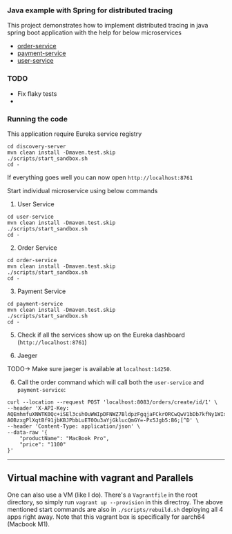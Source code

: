 ### Java example with Spring for distributed tracing

This project demonstrates how to implement distributed tracing in java spring boot application with the help for below microservices

- [order-service](order-service)
- [payment-service](payment-service)
- [user-service](user-service)

### TODO
* Fix flaky tests
* 


### Running the code

This application require Eureka service registry

```
cd discovery-server
mvn clean install -Dmaven.test.skip
./scripts/start_sandbox.sh
cd -
```

If everything goes well you can now open `http://localhost:8761`

Start individual microservice using below commands

1. User Service

```
cd user-service
mvn clean install -Dmaven.test.skip
./scripts/start_sandbox.sh
cd -
```

2. Order Service

```
cd order-service
mvn clean install -Dmaven.test.skip
./scripts/start_sandbox.sh
cd -

```

3. Payment Service

```
cd payment-service
mvn clean install -Dmaven.test.skip
./scripts/start_sandbox.sh
cd -

```

5. Check if all the services show up on the Eureka dashboard (`http://localhost:8761`)

5. Jaeger

TODO-> Make sure jaeger is available at `localhost:14250`.

6. Call the order command which will call both the `user-service` and `payment-service`:
```shell
curl --location --request POST 'localhost:8083/orders/create/id/1' \
--header 'X-API-Key: AQEmhmfuXNWTK0Qc+iSEl3cshOuWWIpDFNWZ7BldpzFgqjaFCkrORCwQwV1bDb7kfNy1WIxIIkxgBw==-AOBzxgPlXqtBf91jbKBJPbbLuET0Ou3aYjGklucQmGY=-Px5Jgb5:B6;[^D' \
--header 'Content-Type: application/json' \
--data-raw '{
    "productName": "MacBook Pro",
    "price": "1100"
}'
```

---
## Virtual machine with vagrant and Parallels
One can also use a VM (like I do). There's a `Vagrantfile` in the root directory, so simply run `vagrant up --provision` in this directroy.
The above mentioned start commands are also in `./scripts/rebuild.sh` deploying all 4 apps right away. Note that this vagrant box is specifically for aarch64 (Macbook M1).
